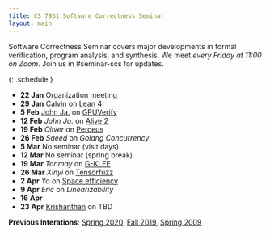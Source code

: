 ```yaml
---
title: CS 7931 Software Correctness Seminar
layout: main
---
```


Software Correctness Seminar covers major developments in formal
verification, program analysis, and synthesis. We meet *every Friday
at 11:00 on Zoom*. Join us in #seminar-scs for updates.

{: .schedule }
- **22 Jan** Organization meeting
- **29 Jan** [Calvin][calvin-materials] on [Lean 4](https://leanprover.github.io/lean4/doc/)
-  **5 Feb** [John Ja.][johnja-materials] on [GPUVerify](https://dl.acm.org/doi/10.1145/2384616.2384625)
- **12 Feb** *John Jo.* on [Alive 2](https://llvm.org/devmtg/2019-10/slides/Lopes-Regehr-Alive2.pdf)
- **19 Feb** *Oliver* on [Perceus](https://www.microsoft.com/en-us/research/uploads/prod/2020/11/perceus-tr-v1.pdf)
- **26 Feb** *Saeed* on *Golang Concurrency*
-  **5 Mar** No seminar (visit days)
- **12 Mar** No seminar (spring break)
- **19 Mar** *Tanmay* on [G-KLEE](https://dl.acm.org/doi/10.1145/2145816.2145844)
- **26 Mar** *Xinyi* on [Tensorfuzz](http://proceedings.mlr.press/v97/odena19a.html)
-  **2 Apr** *Yo* on [Space efficiency](https://dl.acm.org/doi/pdf/10.1145/3434299)
-  **9 Apr** *Eric* on *Linearizability*
- **16 Apr** 
- **23 Apr** [Krishanthan][krish] on TBD

[krish]: https://kirshanthans.github.io
[calvin-materials]: https://git.sr.ht/~pounce/demo/tree
[johnja-materials]: https://docs.google.com/presentation/d/1460818s88OeV18rKFda8aqDDOCJlQ7rgzS4esulCJ3Y/edit?usp=sharing

**Previous Interations**: [Spring 2020](sp20.html), [Fall 2019](fa19.html), [Spring 2009](sp09.html)


